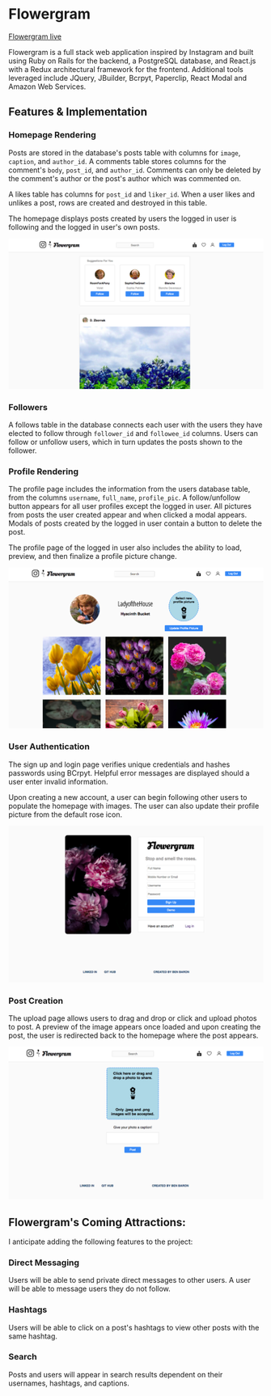 # Flowergram

[Flowergram live][heroku]

[heroku]: https://flowergram.herokuapp.com/

Flowergram is a full stack web application inspired by Instagram and built using Ruby on Rails for the backend, a PostgreSQL database, and React.js with a Redux architectural framework for the frontend. Additional tools leveraged include JQuery, JBuilder, Bcrpyt, Paperclip, React Modal and Amazon Web Services.


## Features & Implementation

### Homepage Rendering

  Posts are stored in the database's posts table with columns for `image`, `caption`, and `author_id`. A comments table stores columns for the comment's `body`, `post_id`, and `author_id`. Comments can only be deleted by the comment's author or the post's author which was commented on.

  A likes table has columns for `post_id` and `liker_id`. When a user likes and unlikes a post, rows are created and destroyed in this table.

  The homepage displays posts created by users the logged in user is following and the logged in user's own posts.

  ![](./app/assets/images/screenshots/homepage.png)


### Followers

  A follows table in the database connects each user with the users they have elected to follow through `follower_id` and `followee_id` columns. Users can follow or unfollow users, which in turn updates the posts shown to the follower.



### Profile Rendering

  The profile page includes the information from the users database table, from the columns `username`, `full_name`, `profile_pic`. A follow/unfollow button appears for all user profiles except the logged in user. All pictures from posts the user created appear and when clicked a modal appears. Modals of posts created by the logged in user contain a button to delete the post.

  The profile page of the logged in user also includes the ability to load, preview, and then finalize a profile picture change.

![](./app/assets/images/screenshots/profilepage.png)

### User Authentication

  The sign up and login page verifies unique credentials and hashes passwords using BCrpyt. Helpful error messages are displayed should a user enter invalid information.

  Upon creating a new account, a user can begin following other users to populate the homepage with images. The user can also update their profile picture from the default rose icon.


![](./app/assets/images/screenshots/signuppage.png)

### Post Creation

The upload page allows users to drag and drop or click and upload photos to post. A preview of the image appears once loaded and upon creating the post, the user is redirected back to the homepage where the post appears.

![](./app/assets/images/screenshots/uploadpage.png)


## Flowergram's Coming Attractions:

I anticipate adding the following features to the project:

### Direct Messaging

Users will be able to send private direct messages to other users. A user will be able to message users they do not follow.

### Hashtags

Users will be able to click on a post's hashtags to view other posts with the same hashtag.

### Search

Posts and users will appear in search results dependent on their usernames, hashtags, and captions.
